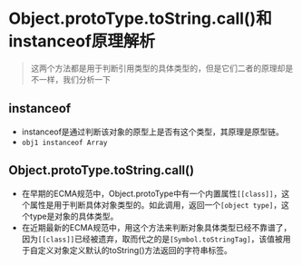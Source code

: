 # Object.protoType.toString.call()和instanceof原理解析

> 这两个方法都是用于判断引用类型的具体类型的，但是它们二者的原理却是不一样，我们分析一下

## instanceof

- instanceof是通过判断该对象的原型上是否有这个类型，其原理是原型链。
- `obj1 instanceof Array`

## Object.protoType.toString.call()

- 在早期的ECMA规范中，Object.protoType中有一个内置属性`[[class]]`，这个属性是用于判断具体对象类型的。如此调用，返回一个`[object type]`，这个type是对象的具体类型。
- 在近期最新的ECMA规范中，用这个方法来判断对象具体类型已经不靠谱了，因为`[[class]]`已经被遗弃，取而代之的是`[Symbol.toStringTag]`，该值被用于自定义对象定义默认的toString()方法返回的字符串标签。